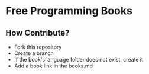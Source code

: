 # Free Programming Books

## How Contribute?

- Fork this repository
- Create a branch
- If the book's language folder does not exist, create it
- Add a book link in the books.md
